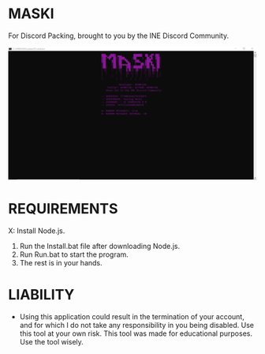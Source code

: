 # MASKI
For Discord Packing, brought to you by the INE Discord Community.

![Screenshot](screenshot.png)

# REQUIREMENTS
X: Install Node.js.
1. Run the Install.bat file after downloading Node.js.
2. Run Run.bat to start the program.
3. The rest is in your hands.

# LIABILITY
- Using this application could result in the termination of your account, and for which I do not take any responsibility in you being disabled. Use this tool at your own risk. This tool was made for educational purposes. Use the tool wisely.
